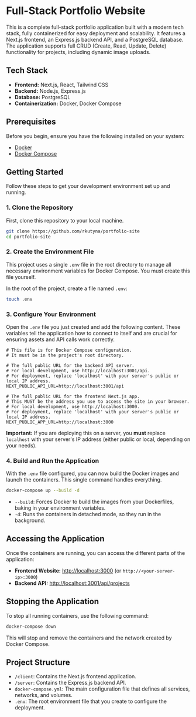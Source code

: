 # Full-Stack Portfolio Website

This is a complete full-stack portfolio application built with a modern tech stack, fully containerized for easy deployment and scalability. It features a Next.js frontend, an Express.js backend API, and a PostgreSQL database. The application supports full CRUD (Create, Read, Update, Delete) functionality for projects, including dynamic image uploads.

## Tech Stack

- **Frontend:** Next.js, React, Tailwind CSS
- **Backend:** Node.js, Express.js
- **Database:** PostgreSQL
- **Containerization:** Docker, Docker Compose

## Prerequisites

Before you begin, ensure you have the following installed on your system:

- [Docker](https://docs.docker.com/get-docker/)
- [Docker Compose](https://docs.docker.com/compose/install/)

## Getting Started

Follow these steps to get your development environment set up and running.

### 1. Clone the Repository

First, clone this repository to your local machine.

```bash
git clone https://github.com/rkutyna/portfolio-site
cd portfolio-site
```

### 2. Create the Environment File

This project uses a single `.env` file in the root directory to manage all necessary environment variables for Docker Compose. You must create this file yourself.

In the root of the project, create a file named `.env`:

```bash
touch .env
```

### 3. Configure Your Environment

Open the `.env` file you just created and add the following content. These variables tell the application how to connect to itself and are crucial for ensuring assets and API calls work correctly.

```env
# This file is for Docker Compose configuration.
# It must be in the project's root directory.

# The full public URL for the backend API server.
# For local development, use http://localhost:3001/api.
# For deployment, replace 'localhost' with your server's public or local IP address.
NEXT_PUBLIC_API_URL=http://localhost:3001/api

# The full public URL for the frontend Next.js app.
# This MUST be the address you use to access the site in your browser.
# For local development, use http://localhost:3000.
# For deployment, replace 'localhost' with your server's public or local IP address.
NEXT_PUBLIC_APP_URL=http://localhost:3000
```

**Important:** If you are deploying this on a server, you **must** replace `localhost` with your server's IP address (either public or local, depending on your needs).

### 4. Build and Run the Application

With the `.env` file configured, you can now build the Docker images and launch the containers. This single command handles everything.

```bash
docker-compose up --build -d
```

- `--build`: Forces Docker to build the images from your Dockerfiles, baking in your environment variables.
- `-d`: Runs the containers in detached mode, so they run in the background.

## Accessing the Application

Once the containers are running, you can access the different parts of the application:

- **Frontend Website:** [http://localhost:3000](http://localhost:3000) (or `http://<your-server-ip>:3000`)
- **Backend API:** [http://localhost:3001/api/projects](http://localhost:3001/api/projects)

## Stopping the Application

To stop all running containers, use the following command:

```bash
docker-compose down
```

This will stop and remove the containers and the network created by Docker Compose.

## Project Structure

- `/client`: Contains the Next.js frontend application.
- `/server`: Contains the Express.js backend API.
- `docker-compose.yml`: The main configuration file that defines all services, networks, and volumes.
- `.env`: The root environment file that you create to configure the deployment.

